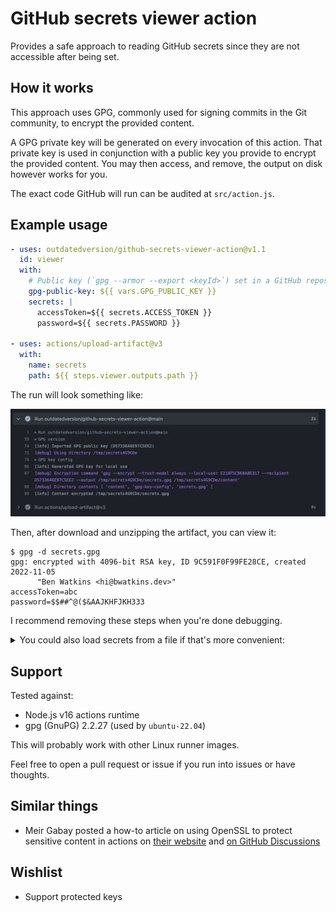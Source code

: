# GitHub secrets viewer action

Provides a safe approach to reading GitHub secrets since they are not accessible after being set.

## How it works

This approach uses GPG, commonly used for signing commits in the Git community, to encrypt the
provided content.

A GPG private key will be generated on every invocation of this action. That private key is used in
conjunction with a public key you provide to encrypt the provided content. You may then access, and
remove, the output on disk however works for you.

The exact code GitHub will run can be audited at `src/action.js`.

## Example usage

```yaml
- uses: outdatedversion/github-secrets-viewer-action@v1.1
  id: viewer
  with:
    # Public key (`gpg --armor --export <keyId>`) set in a GitHub repository variable
    gpg-public-key: ${{ vars.GPG_PUBLIC_KEY }}
    secrets: |
      accessToken=${{ secrets.ACCESS_TOKEN }}
      password=${{ secrets.PASSWORD }}

- uses: actions/upload-artifact@v3
  with:
    name: secrets
    path: ${{ steps.viewer.outputs.path }}
```

The run will look something like:

![run screenshot](./docs/run-screenshot.jpg)

Then, after download and unzipping the artifact, you can view it:

```console
$ gpg -d secrets.gpg
gpg: encrypted with 4096-bit RSA key, ID 9C591F0F99FE28CE, created 2022-11-05
      "Ben Watkins <hi@bwatkins.dev>"
accessToken=abc
password=$$##^@($&AAJKHFJKH333
```

I recommend removing these steps when you're done debugging.

<details>
  <summary>You could also load secrets from a file if that's more convenient:</summary>

```yaml
- uses: outdatedversion/github-secrets-viewer-action@v1.1
  id: viewer
  with:
    # Public key (`gpg --armor --export <keyId>`) set in a GitHub repository variable
    gpg-public-key: ${{ vars.GPG_PUBLIC_KEY }}
    secrets-path: build.env

- uses: actions/upload-artifact@v3
  with:
    name: secrets
    path: ${{ steps.viewer.outputs.path }}
```

Note: `secrets-path` (e.g. `build.env`) is _not_ automatically deleted after `viewer` runs

</details>

## Support

Tested against:

- Node.js v16 actions runtime
- gpg (GnuPG) 2.2.27 (used by `ubuntu-22.04`)

This will probably work with other Linux runner images.

Feel free to open a pull request or issue if you run into issues or have thoughts.

## Similar things

- Meir Gabay posted a how-to article on using OpenSSL to protect sensitive content in actions on
  [their website](https://meirg.co.il/2022/07/01/how-to-recover-secrets-from-github-actions/) and
  [on GitHub Discussions](https://github.com/orgs/community/discussions/26277#discussioncomment-3251166)

## Wishlist

- Support protected keys
